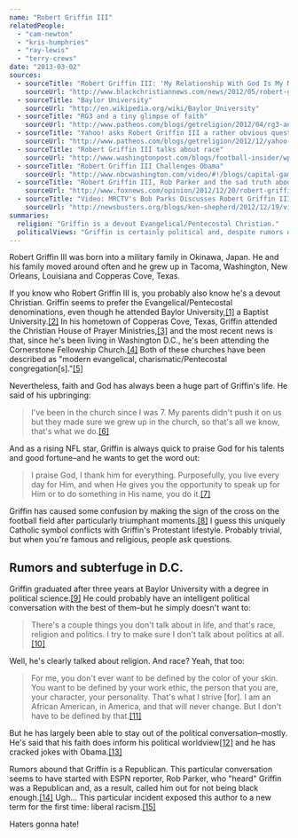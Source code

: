 ```yaml
---
name: "Robert Griffin III"
relatedPeople:
  - "cam-newton"
  - "kris-humphries"
  - "ray-lewis"
  - "terry-crews"
date: "2013-03-02"
sources:
  - sourceTitle: "Robert Griffin III: 'My Relationship With God Is My Most Important Influence."
    sourceUrl: "http://www.blackchristiannews.com/news/2012/05/robert-griffin-iii-my-relationship-with-god-is-my-most-important-influence.html"
  - sourceTitle: "Baylor University"
    sourceUrl: "http://en.wikipedia.org/wiki/Baylor_University"
  - sourceTitle: "RG3 and a tiny glimpse of faith"
    sourceUrl: "http://www.patheos.com/blogs/getreligion/2012/04/rg3-and-a-tiny-glimpse-of-faith/"
  - sourceTitle: "Yahoo! asks Robert Griffin III a rather obvious question"
    sourceUrl: "http://www.patheos.com/blogs/getreligion/2012/12/yahoo-asks-robert-griffin-iii-one-rather-obvious-question/"
  - sourceTitle: "Robert Griffin III talks about race"
    sourceUrl: "http://www.washingtonpost.com/blogs/football-insider/wp/2012/12/12/robert-griffin-iii-talks-about-race/"
  - sourceTitle: "Robert Griffin III Challenges Obama"
    sourceUrl: "http://www.nbcwashington.com/video/#!/blogs/capital-games/Robert-Griffin-III-Challenges-President-Obama/138592819"
  - sourceTitle: "Robert Griffin III, Rob Parker and the sad truth about our racial politics"
    sourceUrl: "http://www.foxnews.com/opinion/2012/12/20/robert-griffin-iii-rob-parker-and-sad-truth-about-our-racial-politics/"
  - sourceTitle: "Video: MRCTV's Bob Parks Discusses Robert Griffin III and Liberal Racism"
    sourceUrl: "http://newsbusters.org/blogs/ken-shepherd/2012/12/19/video-mrctvs-bob-parks-discusses-robert-griffin-iii-and-liberal-racism"
summaries:
  religion: "Griffin is a devout Evangelical/Pentecostal Christian."
  politicalViews: "Griffin is certainly political and, despite rumors of being a Republican, refuses to discuss the topic."
---
```


Robert Griffin III was born into a military family in Okinawa, Japan. He and his family moved around often and he grew up in Tacoma, Washington, New Orleans, Louisiana and Copperas Cove, Texas.

If you know who Robert Griffin III is, you probably also know he's a devout Christian. Griffin seems to prefer the Evangelical/Pentecostal denominations, even though he attended Baylor University,<a class="source-citation" href="#http%3A%2F%2Fwww.blackchristiannews.com%2Fnews%2F2012%2F05%2Frobert-griffin-iii-my-relationship-with-god-is-my-most-important-influence.html" title="Robert Griffin III: &apos;My Relationship With God Is My Most Important Influence.">[1]</a> a Baptist University.<a class="source-citation" href="#http%3A%2F%2Fen.wikipedia.org%2Fwiki%2FBaylor_University" title="Baylor University">[2]</a> In his hometown of Copperas Cove, Texas, Griffin attended the Christian House of Prayer Ministries,<a class="source-citation" href="#http%3A%2F%2Fwww.patheos.com%2Fblogs%2Fgetreligion%2F2012%2F04%2Frg3-and-a-tiny-glimpse-of-faith%2F" title="RG3 and a tiny glimpse of faith">[3]</a> and the most recent news is that, since he's been living in Washington D.C., he's been attending the Cornerstone Fellowship Church.<a class="source-citation" href="#http%3A%2F%2Fwww.patheos.com%2Fblogs%2Fgetreligion%2F2012%2F12%2Fyahoo-asks-robert-griffin-iii-one-rather-obvious-question%2F" title="Yahoo! asks Robert Griffin III a rather obvious question">[4]</a> Both of these churches have been described as "modern evangelical, charismatic/Pentecostal congregation[s]."<a class="source-citation" href="#http%3A%2F%2Fwww.patheos.com%2Fblogs%2Fgetreligion%2F2012%2F12%2Fyahoo-asks-robert-griffin-iii-one-rather-obvious-question%2F" title="Yahoo! asks Robert Griffin III a rather obvious question">[5]</a>

Nevertheless, faith and God has always been a huge part of Griffin's life. He said of his upbringing:

>I've been in the church since I was 7. My parents didn't push it on us but they made sure we grew up in the church, so that's all we know, that's what we do.<a class="source-citation" href="#http%3A%2F%2Fwww.blackchristiannews.com%2Fnews%2F2012%2F05%2Frobert-griffin-iii-my-relationship-with-god-is-my-most-important-influence.html" title="Robert Griffin III: &apos;My Relationship With God Is My Most Important Influence.">[6]</a>

And as a rising NFL star, Griffin is always quick to praise God for his talents and good fortune–and he wants to get the word out:

>I praise God, I thank him for everything. Purposefully, you live every day for Him, and when He gives you the opportunity to speak up for Him or to do something in His name, you do it.<a class="source-citation" href="#http%3A%2F%2Fwww.blackchristiannews.com%2Fnews%2F2012%2F05%2Frobert-griffin-iii-my-relationship-with-god-is-my-most-important-influence.html" title="Robert Griffin III: &apos;My Relationship With God Is My Most Important Influence.">[7]</a>

Griffin has caused some confusion by making the sign of the cross on the football field after particularly triumphant moments.<a class="source-citation" href="#http%3A%2F%2Fwww.patheos.com%2Fblogs%2Fgetreligion%2F2012%2F04%2Frg3-and-a-tiny-glimpse-of-faith%2F" title="RG3 and a tiny glimpse of faith">[8]</a> I guess this uniquely Catholic symbol conflicts with Griffin's Protestant lifestyle. Probably trivial, but when you're famous and religious, people ask questions.


## Rumors and subterfuge in D.C.

Griffin graduated after three years at Baylor University with a degree in political science.<a class="source-citation" href="#http%3A%2F%2Fwww.blackchristiannews.com%2Fnews%2F2012%2F05%2Frobert-griffin-iii-my-relationship-with-god-is-my-most-important-influence.html" title="Robert Griffin III: &apos;My Relationship With God Is My Most Important Influence.">[9]</a> He could probably have an intelligent political conversation with the best of them–but he simply doesn't want to:

>There's a couple things you don't talk about in life, and that's race, religion and politics. I try to make sure I don't talk about politics at all.<a class="source-citation" href="#http%3A%2F%2Fwww.patheos.com%2Fblogs%2Fgetreligion%2F2012%2F12%2Fyahoo-asks-robert-griffin-iii-one-rather-obvious-question%2F" title="Yahoo! asks Robert Griffin III a rather obvious question">[10]</a>

Well, he's clearly talked about religion. And race? Yeah, that too:

>For me, you don't ever want to be defined by the color of your skin. You want to be defined by your work ethic, the person that you are, your character, your personality. That's what I strive [for]. I am an African American, in America, and that will never change. But I don't have to be defined by that.<a class="source-citation" href="#http%3A%2F%2Fwww.washingtonpost.com%2Fblogs%2Ffootball-insider%2Fwp%2F2012%2F12%2F12%2Frobert-griffin-iii-talks-about-race%2F" title="Robert Griffin III talks about race">[11]</a>

But he has largely been able to stay out of the political conversation–mostly. He's said that his faith does inform his political worldview<a class="source-citation" href="#http%3A%2F%2Fwww.patheos.com%2Fblogs%2Fgetreligion%2F2012%2F12%2Fyahoo-asks-robert-griffin-iii-one-rather-obvious-question%2F" title="Yahoo! asks Robert Griffin III a rather obvious question">[12]</a> and he has cracked jokes with Obama.<a class="source-citation" href="#http%3A%2F%2Fwww.nbcwashington.com%2Fvideo%2F%23!%2Fblogs%2Fcapital-games%2FRobert-Griffin-III-Challenges-President-Obama%2F138592819" title="Robert Griffin III Challenges Obama">[13]</a>

Rumors abound that Griffin is a Republican. This particular conversation seems to have started with ESPN reporter, Rob Parker, who "heard" Griffin was a Republican and, as a result, called him out for not being black enough.<a class="source-citation" href="#http%3A%2F%2Fwww.foxnews.com%2Fopinion%2F2012%2F12%2F20%2Frobert-griffin-iii-rob-parker-and-sad-truth-about-our-racial-politics%2F" title="Robert Griffin III, Rob Parker and the sad truth about our racial politics">[14]</a> Ugh… This particular incident exposed this author to a new term for the first time: liberal racism.<a class="source-citation" href="#http%3A%2F%2Fnewsbusters.org%2Fblogs%2Fken-shepherd%2F2012%2F12%2F19%2Fvideo-mrctvs-bob-parks-discusses-robert-griffin-iii-and-liberal-racism" title="Video: MRCTV&apos;s Bob Parks Discusses Robert Griffin III and Liberal Racism">[15]</a>

Haters gonna hate!